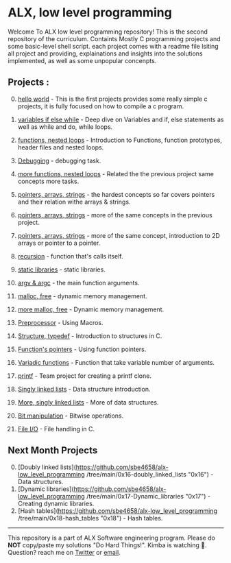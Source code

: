 # ALX, low level programming
Welcome To ALX low level programming repository! This is the second repository of the curriculum. Containts Mostly C programming projects
and some basic-level shell script. each project comes with a readme file lsiting all project and providing, explainations and insights into
the solutions implemented, as well as some unpopular concenpts.

## Projects :
0. [hello world]( https://github.com/sbe4658/alx-low_level_programming/tree/main/0x00-hello_world "0x00") - This is the first projects provides some really simple c projects, it is fully focused on how to compile a c
program.

1. [variables if else while](https://github.com/sbe4658/alx-low_level_programming/tree/main/0x01-variables_if_else_while "0x01") - Deep dive on Variables and if, else statements as well as while and do, while loops.
2. [functions, nested loops](https://github.com/sbe4658/alx-low_level_programming/tree/main/0x02-functions_nested_loops "0x02") - Introduction to Functions, function prototypes, header files and nested loops.
3. [Debugging](https://github.com/sbe4658/alx-low_level_programming/tree/main/0x03-debugging "Debugging") - debugging task.
4. [more functions, nested loops](https://github.com/sbe4658/alx-low_level_programming/tree/main/0x04-more_functions_nested_loops "0x04") - Related the the previous project same concepts more tasks.
5. [pointers, arrays, strings](https://github.com/sbe4658/alx-low_level_programming/tree/main/0x05-pointers_arrays_strings "0x05") - the hardest concepts so far covers pointers and their relation withe arrays & strings.
6. [pointers, arrays, strings](https://github.com/sbe4658/alx-low_level_programming/tree/main/0x06-pointers_arrays_strings "0x06") - more of the same concepts in the previous project.
7. [pointers, arrays, strings](https://github.com/sbe4658/alx-low_level_programming/tree/main/0x07-pointers_arrays_strings "0x07") - more of the same concept, introduction to 2D arrays or pointer to a pointer.
8. [recursion](https://github.com/sbe4658/alx-low_level_programming/tree/main/0x08-recursion "0x08") - function that's calls itself.
9. [static libraries](https://github.com/sbe4658/alx-low_level_programming/tree/main/0x09-static_libraries "0x09") - static libraries.
10. [argv & argc](https://github.com/sbe4658/alx-low_level_programming/tree/main/0x0A-argc_argv "0x0A") - the main function arguments.
11. [malloc, free](https://github.com/sbe4658/alx-low_level_programming/tree/main/0x0B-malloc_free "0x0B") - dynamic memory management.
12. [more malloc, free](https://github.com/sbe4658/alx-low_level_programming/tree/main/0x0C-more_malloc_free "0x0C") - Dynamic memory management.
13. [Preprocessor](https://github.com/sbe4658/alx-low_level_programming/tree/main/0x0D-preprocessor "0x0D") - Using Macros.
14. [Structure, typedef](https://github.com/sbe4658/alx-low_level_programming/tree/main/0x0E-structures_typedef "0x0E") - Introduction to structures in C.
15. [Function's pointers](https://github.com/sbe4658/alx-low_level_programming/tree/main/0x0F-function_pointers "0x0F") - Using function pointers.
16. [Variadic functions](https://github.com/sbe4658/alx-low_level_programming/tree/main/0x10-variadic_functions "0x10") - Function that take variable number of arguments.
17. [printf](https://github.com/sbe4658/printf "0x11") - Team project for creating a printf clone.
18. [Singly linked lists](https://github.com/sbe4658/alx-low_level_programming/tree/main/0x12-sigly_linked_lists "0x12") - Data structure introduction.
19. [More, singly linked lists](https://github.com/sbe4658/alx-low_level_programming/tree/main/0x13-more_singly_linked_lists "0x13") - More of data structures.
20. [Bit manipulation](https://github.com/sbe4658/alx-low_level_programming/tree/main/0x14-bit_manipulation "0x14") - Bitwise operations.
21. [File I/O](https://github.com/sbe4658/alx-low_level_programming/tree/main/0x15-file_io "0x15") - File handling in C.
## Next Month Projects
0. [Doubly linked lists](https://github.com/sbe4658/alx-low_level_programming    /tree/main/0x16-doubly_linked_lists "0x16") - Data structures.
1. [Dynamic libraries](https://github.com/sbe4658/alx-low_level_programming    /tree/main/0x17-Dynamic_libraries "0x17") - Creating dynamic libraries.
2. [Hash tables](https://github.com/sbe4658/alx-low_level_programming    /tree/main/0x18-hash_tables "0x18") - Hash tables.
___
This repository is a part of ALX Software engineering program. Please do **NOT** copy/paste my solutions "Do Hard Things!".
Kimba is watching :lion:.
Question? reach me on [Twitter](https://twitter.com/MrBread46 "twitter") or <a href="mailto:salekbenelhabchi@gmail.com">email</a>.
